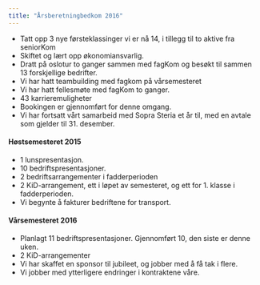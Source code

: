 ```yaml
---
title: "Årsberetningbedkom 2016"
---
```


* Tatt opp 3 nye førsteklassinger vi er nå 14, i tillegg til to aktive fra seniorKom
* Skiftet og lært opp økonomiansvarlig.
* Dratt på oslotur to ganger sammen med fagKom og besøkt til sammen 13 forskjellige bedrifter.
* Vi har hatt teambuilding med fagkom på vårsemesteret
* Vi har hatt fellesmøte med fagKom to ganger.
* 43 karrieremuligheter
* Bookingen er gjennomført for denne omgang.
* Vi har fortsatt vårt samarbeid med Sopra Steria et år til, med en avtale som gjelder til 31. desember.

#### Høstsemesteret 2015  
* 1 lunspresentasjon.
* 10 bedriftspresentasjoner.
* 2 bedriftsarrangementer i fadderperioden
* 2 KiD-arrangement, ett i løpet av semesteret, og ett for 1. klasse i fadderperioden.
* Vi begynte å fakturer bedriftene for transport.
 
#### Vårsemesteret 2016  
* Planlagt 11 bedriftspresentasjoner. Gjennomført 10, den siste er denne uken.
* 2 KiD-arrangementer
* Vi har skaffet en sponsor til jubileet, og jobber med å få tak i flere.
* Vi jobber med ytterligere endringer i kontraktene våre.